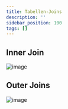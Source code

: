 ```yaml
---
title: Tabellen-Joins
description: ''
sidebar_position: 100
tags: []
---
```


## Inner Join
![image](https://user-images.githubusercontent.com/47243617/210435464-49298860-04b5-458f-be63-8a886a12eae2.png)

## Outer Joins
![image](https://user-images.githubusercontent.com/47243617/210435519-fd936fa2-571d-4a45-8fa7-68a4d72ecb00.png)
